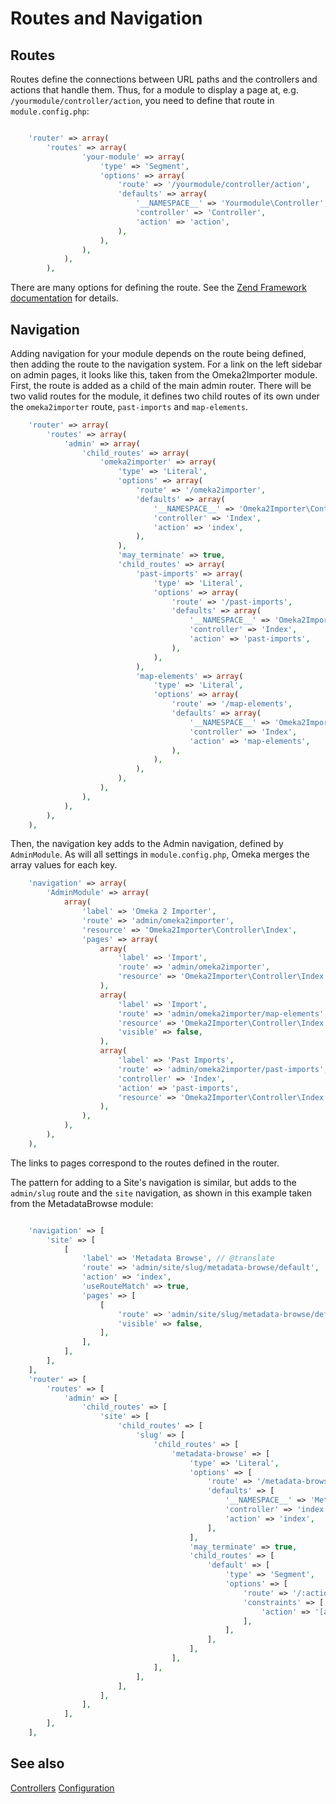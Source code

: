 # Routes and Navigation

## Routes

Routes define the connections between URL paths and the controllers and actions
that handle them. Thus, for a module to display a page at, e.g. `/yourmodule/controller/action`,
you need to define that route in `module.config.php`:

```php

    'router' => array(
        'routes' => array(
                'your-module' => array(
                    'type' => 'Segment',
                    'options' => array(
                        'route' => '/yourmodule/controller/action',
                        'defaults' => array(
                            '__NAMESPACE__' => 'Yourmodule\Controller',
                            'controller' => 'Controller',
                            'action' => 'action',
                        ),
                    ),
                ),
            ),
        ),
```

There are many options for defining the route. See the [Zend Framework documentation](https://docs.zendframework.com/zend-router/routing/)
for details.

## Navigation

Adding navigation for your module depends on the route being defined, then adding
the route to the navigation system. For a link on the left sidebar on admin pages,
it looks like this, taken from the Omeka2Importer module. First, the route is added
as a child of the main admin router. There will be two valid routes for the module,
it defines two child routes of its own under the `omeka2importer` route, `past-imports`
and `map-elements`.

```php
    'router' => array(
        'routes' => array(
            'admin' => array(
                'child_routes' => array(
                    'omeka2importer' => array(
                        'type' => 'Literal',
                        'options' => array(
                            'route' => '/omeka2importer',
                            'defaults' => array(
                                '__NAMESPACE__' => 'Omeka2Importer\Controller',
                                'controller' => 'Index',
                                'action' => 'index',
                            ),
                        ),
                        'may_terminate' => true,
                        'child_routes' => array(
                            'past-imports' => array(
                                'type' => 'Literal',
                                'options' => array(
                                    'route' => '/past-imports',
                                    'defaults' => array(
                                        '__NAMESPACE__' => 'Omeka2Importer\Controller',
                                        'controller' => 'Index',
                                        'action' => 'past-imports',
                                    ),
                                ),
                            ),
                            'map-elements' => array(
                                'type' => 'Literal',
                                'options' => array(
                                    'route' => '/map-elements',
                                    'defaults' => array(
                                        '__NAMESPACE__' => 'Omeka2Importer\Controller',
                                        'controller' => 'Index',
                                        'action' => 'map-elements',
                                    ),
                                ),
                            ),
                        ),
                    ),
                ),
            ),
        ),
    ),
```

Then, the navigation key adds to the Admin navigation, defined by `AdminModule`.
As will all settings in `module.config.php`, Omeka merges the array values for each
key.

```php
    'navigation' => array(
        'AdminModule' => array(
            array(
                'label' => 'Omeka 2 Importer',
                'route' => 'admin/omeka2importer',
                'resource' => 'Omeka2Importer\Controller\Index',
                'pages' => array(
                    array(
                        'label' => 'Import',
                        'route' => 'admin/omeka2importer',
                        'resource' => 'Omeka2Importer\Controller\Index',
                    ),
                    array(
                        'label' => 'Import',
                        'route' => 'admin/omeka2importer/map-elements',
                        'resource' => 'Omeka2Importer\Controller\Index',
                        'visible' => false,
                    ),
                    array(
                        'label' => 'Past Imports',
                        'route' => 'admin/omeka2importer/past-imports',
                        'controller' => 'Index',
                        'action' => 'past-imports',
                        'resource' => 'Omeka2Importer\Controller\Index',
                    ),
                ),
            ),
        ),
    ),

```

The links to pages correspond to the routes defined in the router.

The pattern for adding to a Site's navigation is similar, but adds to the `admin/slug`
route and the `site` navigation, as shown in this example taken from the MetadataBrowse
module:

```php

    'navigation' => [
        'site' => [
            [
                'label' => 'Metadata Browse', // @translate
                'route' => 'admin/site/slug/metadata-browse/default',
                'action' => 'index',
                'useRouteMatch' => true,
                'pages' => [
                    [
                        'route' => 'admin/site/slug/metadata-browse/default',
                        'visible' => false,
                    ],
                ],
            ],
        ],
    ],
    'router' => [
        'routes' => [
            'admin' => [
                'child_routes' => [
                    'site' => [
                        'child_routes' => [
                            'slug' => [
                                'child_routes' => [
                                    'metadata-browse' => [
                                        'type' => 'Literal',
                                        'options' => [
                                            'route' => '/metadata-browse',
                                            'defaults' => [
                                                '__NAMESPACE__' => 'MetadataBrowse\Controller\Admin',
                                                'controller' => 'index',
                                                'action' => 'index',
                                            ],
                                        ],
                                        'may_terminate' => true,
                                        'child_routes' => [
                                            'default' => [
                                                'type' => 'Segment',
                                                'options' => [
                                                    'route' => '/:action',
                                                    'constraints' => [
                                                        'action' => '[a-zA-Z][a-zA-Z0-9_-]*',
                                                    ],
                                                ],
                                            ],
                                        ],
                                    ],
                                ],
                            ],
                        ],
                    ],
                ],
            ],
        ],
    ],

```

## See also

[Controllers](index.md)
[Configuration](../configuration/index.md)

